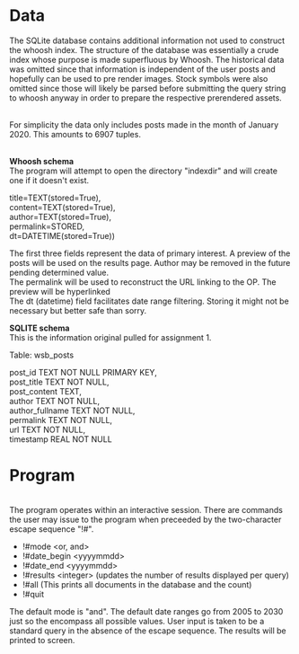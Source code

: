 <h1> Data</h1>

The SQLite database contains additional information not used to construct the whoosh index.
The structure of the database was essentially a crude index whose purpose is made superfluous by Whoosh. 
The historical data was omitted since that information is independent of the user posts and hopefully can
be used to pre render images. Stock symbols were also omitted since those will likely be parsed
before submitting the query string to whoosh anyway in order to prepare the respective prerendered assets. <br><br>

For simplicity the data only includes posts made in the month of January 2020. This amounts to 6907 tuples.
<br><br>


<b>Whoosh schema</b> <br>
The program will attempt to open the directory "indexdir" and will create one if it doesn't exist.

title=TEXT(stored=True), <br>
content=TEXT(stored=True),<br>
author=TEXT(stored=True), <br>
permalink=STORED, <br>
dt=DATETIME(stored=True)) <br>

The first three fields represent the data of primary interest. A preview of the posts will be used on the results page. 
Author may be removed in the future pending determined value. <br>
The permalink will be used to reconstruct the URL linking to the OP. The preview will be hyperlinked<br>
The dt (datetime) field facilitates date range filtering.  Storing it might not be necessary but better safe than sorry.



<b> SQLITE schema </b> <br>
This is the information original pulled for assignment 1.

Table: wsb_posts <br>

post_id TEXT NOT NULL PRIMARY KEY, <br>
post_title TEXT NOT NULL,<br>
post_content TEXT,<br>
author TEXT NOT NULL,<br>
author_fullname TEXT NOT NULL,<br>
permalink TEXT NOT NULL,<br>
url TEXT NOT NULL,<br>
timestamp REAL NOT NULL<br>
 

<h1> Program</h1> <br>
The program operates within an interactive session. There are commands the user may issue to the program when preceeded
by the two-character escape sequence "!#".  

- !#mode <or, and>  
- !#date_begin \<yyyymmdd\>
- !#date_end \<yyyymmdd\>
- !#results \<integer\>  (updates the number of results displayed per query)
- !#all   (This prints all documents in the database and the count)
- !#quit

The default mode is "and". The default date ranges go from 2005 to 2030 just so the encompass all possible values.
User input is taken to be a standard query in the absence of the escape sequence. The results will be printed to screen.
